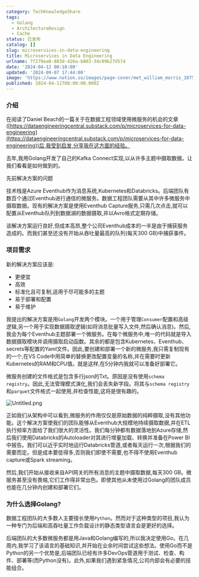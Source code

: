 ```yaml
---
category: TechKnowledgeShare
tags:
  - Golang
  - ArchitectureDesign
  - Cache
status: 已发布
catalog: []
slug: microservices-in-data-engineering
title: Microservices in Data Engineering
urlname: 7f279ea0-883d-426a-b803-34c09b27d574
date: '2024-04-12 00:10:00'
updated: '2024-09-07 17:44:00'
image: 'https://www.notion.so/images/page-cover/met_william_morris_1875.jpg'
published: 2024-04-11T08:00:00.000Z
---
```


### 介绍


在阅读了Daniel Beach的一篇关于在数据工程领域使用微服务的机会的文章([https://dataengineeringcentral.substack.com/p/microservices-for-data-engineering](https://dataengineeringcentral.substack.com/p/microservices-for-data-engineering))后,我受到启发,分享我在这方面的经验。


去年,我用Golang开发了自己的Kafka Connect实现,以从许多主题中摄取数据。让我们看看是如何做到的。


先前解决方案的问题


技术栈是Azure Eventhub作为消息系统,Kubernetes和Databricks。后端团队有数百个通过Eventhub进行通信的微服务。数据工程团队需要从其中许多微服务中摄取数据。现有的解决方案是使用Eventhub Capture服务,只需几次点击,就可以配置从Eventhub队列到数据湖的数据摄取,并以Avro格式定期存储。


该解决方案运行良好,但成本高昂,整个公司Eventhub成本的一半是由于捕获服务造成的。而我们甚至还没有开始从吞吐量最高的队列(每天300 GB)中捕获事件。


### 项目需求


新的解决方案应该是:

- 更便宜
- 高效
- 标准化且可复制,适用于尽可能多的主题
- 易于部署和配置
- 易于维护

我提出的解决方案是用`Golang`开发两个模块。一个用于管理`Consumer`配置和高级逻辑,另一个用于实现数据摄取逻辑(如将消息批量写入文件,然后确认消息)。然后,我会为每个Eventhub主题部署一个微服务。在每个微服务中,唯一的代码就是导入数据摄取模块并调用摄取启动函数。其余的都是包含Kubernetes、Eventhub、secrets等配置的Yaml文件。因此,要创建和部署一个新的微服务,我只需复制现有的一个,在VS Code中用简单的替换更改配置变量的名称,并在需要时更新Kubernetes的RAM和CPU值。就是这样,在5分钟内我就可以准备好部署它。


微服务创建的文件格式是包含多行json的Txt。原因是没有使用`schema registry`。因此,无法管理模式演化,我们会丢失新字段。将其与`schema registry`和`parquet`文件格式一起使用,并检查性能,这将是很有趣的。


![Untitled.png](https://prod-files-secure.s3.us-west-2.amazonaws.com/5d24fe63-e567-4804-86f9-9fdc62e13082/4e0f8d5d-b295-4408-9363-660688d511a9/Untitled.png?X-Amz-Algorithm=AWS4-HMAC-SHA256&X-Amz-Content-Sha256=UNSIGNED-PAYLOAD&X-Amz-Credential=ASIAZI2LB466WGPE3MGC%2F20250212%2Fus-west-2%2Fs3%2Faws4_request&X-Amz-Date=20250212T053657Z&X-Amz-Expires=3600&X-Amz-Security-Token=IQoJb3JpZ2luX2VjEMn%2F%2F%2F%2F%2F%2F%2F%2F%2F%2FwEaCXVzLXdlc3QtMiJHMEUCIA%2FgDIc7aLW7ZgI1MOi3nCqbVKYGjaIBjy3pRS23vlNFAiEAhh5QjaUzKWELUoW88aeIH1fkuWA3CRZnh0eiZ8UGeaAqiAQI4v%2F%2F%2F%2F%2F%2F%2F%2F%2F%2FARAAGgw2Mzc0MjMxODM4MDUiDL945o4IGfp8u84PiircAzcr3FqoHiBt54ER%2BJN1cJnLrJQmufZvFyrmo63MBGja8rqefGeVUOckKBuNFeRAIjqxmCY3UfDdBin%2BEEv2obidJkKIIzx3b%2FrxC6C5VsDPmF1WKCwWPTuYNAQDxJBmCLu%2F0CWxQXPmGSX5tncRk5ltjFwEGBXE2GgMOJXQr7%2FhISRvJzYBsCrBcrCj099iPSZK8KfeWS4%2BrqbNtDlvQvEkj8WkW12O8uYKoaEkCac4L4YK88zbS7y9pxolu%2FK1gSvyIHcAbau1Y5vrfbWwCLuuaGL0EdgE5gX%2B1LnmMr2%2Fe%2BPlS0fejT8BOKIshRZTrkP7ZhWjJtK69QQfH7Czvx1nGQep7tTlvva5dicD3%2B1UoCPlW5CyU7OP0CgAEdS5%2BTobQsJSs2PXshk0C955mFbhN03DbtvpbmiBMbmYQ11wLVQYqV25c3jizMHOGDADMzDJ5sG5zpD36RqAX146lduVpN5TAU8zDI0py%2BYXinb7A9ckOf0ecjq%2FrD6LjkBCm2dn9erO5I2QhgeBokK3HnvoooYqpVWLrySH6zzMZxO5hpYrrtHvRoBZ7x1uKmaYnap6tqu%2BLOH%2B%2BW5VoreShze04X0vq%2FGxrNK1W9ZmqD2BG8yLhCv3k3yC8boMMIbjr70GOqUBra0dC0FSyYnEYD%2Fz4wse7GU0AWUvL7zAVykTSz%2F2IG%2FAT%2FBzdfjuE64cA6S5oC2Tj2qzcnmEGsUXiK85QJanNtfEAH79qjSvTs0Bu76njsF05koW8aRZNCuPdmBQs9TJxz%2BqR2tEgBtRw11FEiVcOjKwIUjlA%2FZqDuAc2AMp%2FYhIP6mDTUkP7ES7eE92tcXVB20kWr3VjwIMasd9nnl0YZmwFgyD&X-Amz-Signature=35b5e50c4c6cf67c3cb90a9f2963bcb714a5b6ba49db1060016eb87a0f57836d&X-Amz-SignedHeaders=host&x-id=GetObject)


正如我们从架构中可以看到,微服务的作用仅仅是原始数据的纯粹摄取,没有其他功能。这个解决方案使我们的团队能够从Eventhub大规模地持续摄取数据,并在ETL执行频率方面给了我们很大的灵活性。我们每分钟都有数据落地到Azure存储,然后我们使用Databricks的Autoloader对其进行增量加载、转换并准备在Power BI中报告。我们可以近乎实时地运行Databricks管道,或者每天运行一次,根据我们的需要而定。但是成本要低得多,否则我们即使不需要,也不得不使用Eventhub capture或Spark streaming。


然后,我们开始从接收来自API网关的所有消息的主题中摄取数据,每天300 GB。微服务甚至没有畏缩,它们工作得非常出色。即使其他从未使用过Golang的团队成员也能在几分钟内创建和部署它们。


### 为什么选择Golang?


数据工程团队的大多数人主要擅长使用`Python`。然而对于这种类型的项目,我认为一种专门为后端和高吞吐量工作负载设计的静态类型语言会是更好的选择。


后端团队的大多数微服务都是用Java和Golang编写的,所以我决定使用Go。在几周内,我学习了该语言的基础知识,并开始在业余时间尝试这些想法。使用Go而不是Python的另一个优势是,后端团队已经有许多DevOps管道用于测试、检查、构件、部署等(而Python没有)。此外,如果我们遇到紧急情况,公司内部会有必要的技能组合。

